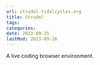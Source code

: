 ```yaml
---
url: strudel.tidalcycles.org
title: Strudel
tags:
categories:
date: 2023-09-25
lastMod: 2023-09-26
---
```

A live coding browser environment.
